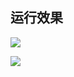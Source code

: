 ﻿

## 运行效果

![](https://ws1.sinaimg.cn/large/006dRdovgy1fqx2iugx8kj30cb0ms75x.jpg)

![](https://ws1.sinaimg.cn/large/006dRdovgy1fqx2jfkj2lj30cb0msabs.jpg)